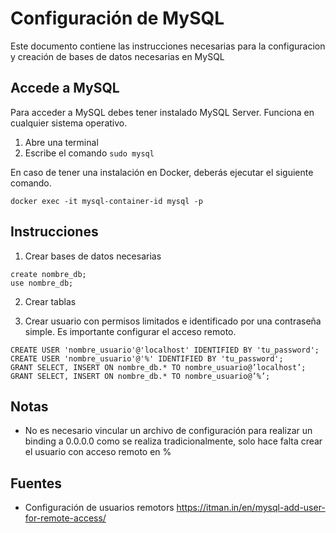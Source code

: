 # Configuración de MySQL

Este documento contiene las instrucciones necesarias para la configuracion y creación de bases de datos necesarias en MySQL

## Accede a MySQL

Para acceder a MySQL debes tener instalado MySQL Server. Funciona en cualquier sistema operativo.

1. Abre una terminal
2. Escribe el comando ```sudo mysql```

En caso de tener una instalación en Docker, deberás ejecutar el siguiente comando.

```docker exec -it mysql-container-id mysql -p```

## Instrucciones

1. Crear bases de datos necesarias
```
create nombre_db;
use nombre_db;
```
2. Crear tablas

3. Crear usuario con permisos limitados e identificado por una contraseña simple. Es importante configurar el acceso remoto. 

```
CREATE USER 'nombre_usuario'@'localhost' IDENTIFIED BY 'tu_password';
CREATE USER 'nombre_usuario'@'%' IDENTIFIED BY 'tu_password';
GRANT SELECT, INSERT ON nombre_db.* TO nombre_usuario@’localhost’;
GRANT SELECT, INSERT ON nombre_db.* TO nombre_usuario@’%’;
```

## Notas

- No es necesario vincular un archivo de configuración para realizar un binding a 0.0.0.0 como se realiza tradicionalmente, solo hace falta crear el usuario con acceso remoto en %

## Fuentes

- Configuración de usuarios remotors https://itman.in/en/mysql-add-user-for-remote-access/